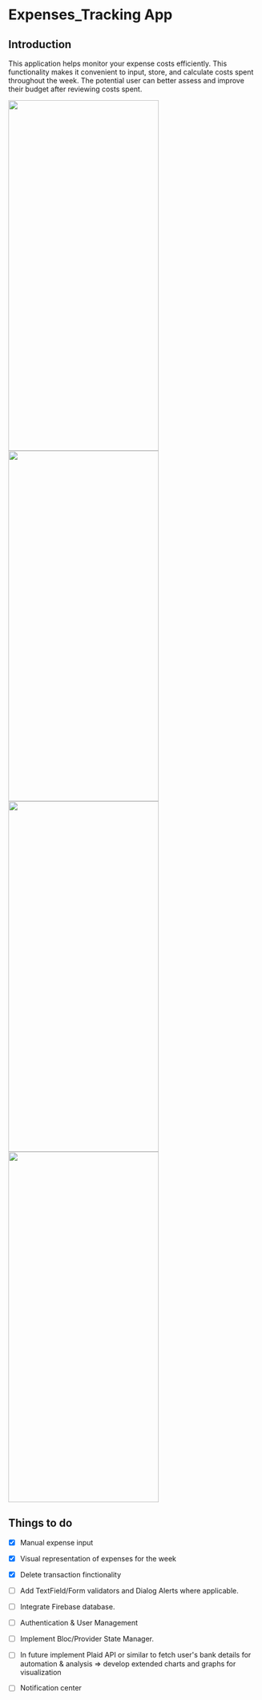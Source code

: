 # Expenses_Tracking App


## Introduction

This application helps monitor your expense costs efficiently. This functionality makes it convenient to input, store, and calculate costs spent throughout the week. The potential user can better assess and improve their budget after reviewing costs spent.

<img src="https://user-images.githubusercontent.com/12699008/99632343-0dd4f880-2a0b-11eb-9cb8-518940416cad.png" width="300" height="700" />   <img src="https://user-images.githubusercontent.com/12699008/99632352-11687f80-2a0b-11eb-9b11-00bcb3c98386.png" width="300" height="700" />   <img src="https://user-images.githubusercontent.com/12699008/99632353-13324300-2a0b-11eb-802a-d134701dec3f.png" width="300" height="700"  />  <img src="https://user-images.githubusercontent.com/12699008/99632361-162d3380-2a0b-11eb-835f-8538aeda0f50.png" width="300" height="700"  />

## Things to do
- [x] Manual expense input
- [x] Visual representation of expenses for the week
- [x] Delete transaction finctionality

- [ ] Add TextField/Form validators and Dialog Alerts where applicable.
- [ ] Integrate Firebase database.
- [ ] Authentication & User Management
- [ ] Implement Bloc/Provider State Manager. 
- [ ] In future implement Plaid API or similar to fetch user's bank details for automation & analysis => develop extended charts and graphs for visualization
- [ ] Notification center




